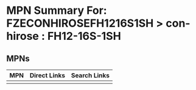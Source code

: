 



# MPN Summary For: FZECONHIROSEFH1216S1SH > con-hirose : FH12-16S-1SH

## MPNs
  

|MPN|Direct Links|Search Links|
| :--- | :--- | :--- |
||||
